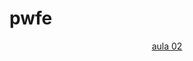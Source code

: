 # pwfe

<div align="center">
  <a href="https://gabfernandes8.github.io/pwfe/aula-02/">
  aula 02
  </a>
</div>
